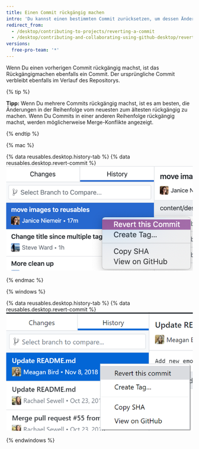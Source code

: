 ```yaml
---
title: Einen Commit rückgängig machen
intro: 'Du kannst einen bestimmten Commit zurücksetzen, um dessen Änderungen aus deinem Branch zu entfernen.'
redirect_from:
  - /desktop/contributing-to-projects/reverting-a-commit
  - /desktop/contributing-and-collaborating-using-github-desktop/reverting-a-commit
versions:
  free-pro-team: '*'
---
```


Wenn Du einen vorherigen Commit rückgängig machst, ist das Rückgängigmachen ebenfalls ein Commit. Der ursprüngliche Commit verbleibt ebenfalls im Verlauf des Repositorys.

{% tip %}

**Tipp:** Wenn Du mehrere Commits rückgängig machst, ist es am besten, die Änderungen in der Reihenfolge vom neuesten zum ältesten rückgängig zu machen. Wenn Du Commits in einer anderen Reihenfolge rückgängig machst, werden möglicherweise Merge-Konflikte angezeigt.

{% endtip %}

{% mac %}

{% data reusables.desktop.history-tab %}
{% data reusables.desktop.revert-commit %}
  ![Die Option „Revert“ (Rückgängig machen) oberhalb der Diff-Ansicht](/assets/images/help/desktop/commit-revert-mac.png)

{% endmac %}

{% windows %}

{% data reusables.desktop.history-tab %}
{% data reusables.desktop.revert-commit %}
  ![Die Option „Revert“ (Rückgängig machen) oberhalb der Diff-Ansicht](/assets/images/help/desktop/commit-revert-win.png)

{% endwindows %}
